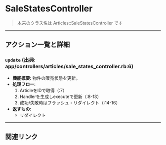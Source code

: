 # SaleStatesController

> 本来のクラス名は Articles::SaleStatesController です

---

## アクション一覧と詳細

### `update` (出典: app/controllers/articles/sale_states_controller.rb:6)

* **機能概要:**
  物件の販売状態を更新。
* **処理フロー:**
    1. ArticleをIDで取得（:7）
    2. Handlerを生成しexecuteで更新（:8-13）
    3. 成功/失敗時はフラッシュ・リダイレクト（:14-16）
* **返すもの:**
    - リダイレクト

---

## 関連リンク
 